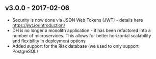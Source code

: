 
## v3.0.0 - 2017-02-06
  * Security is now done via JSON Web Tokens (JWT) - details here https://jwt.io/introduction/
  * DH is no longer a monolith application - it has been refactored into a number of microservices. This allows for better horizontal scalability and flexibility in deployment options
  * Added support for the Riak database (we used to only support PostgreSQL)
